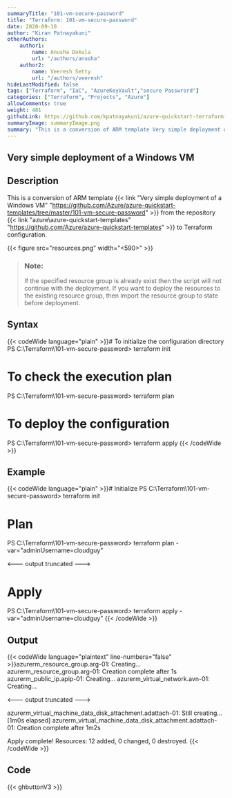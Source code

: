 ```yaml
---
summaryTitle: "101-vm-secure-password"
title: "Terraform: 101-vm-secure-password"
date: 2020-09-10
author: "Kiran Patnayakuni"
otherAuthors:
    author1:
        name: Anusha Dokula
        url: "/authors/anusha"
    author2: 
        name: Veeresh Setty
        url: "/authors/veeresh"
hideLastModified: false
tags: ["Terraform", "IaC", "AzureKeyVault","secure Passwrord"]
categories: ["Terraform", "Projects", "Azure"]
allowComments: true
weight: 481
githubLink: https://github.com/kpatnayakuni/azure-quickstart-terraform-configuration/tree/master/101-vm-secure-password
summaryImage: summaryImage.png
summary: "This is a conversion of ARM template Very simple deployment of a Windows VM from the GitHub repository azure\\azure-quickstart-templates to Terraform configuration, and this configuration will deploy following the resources..."
---
```


## Very simple deployment of a Windows VM

## Description

This is a conversion of ARM template {{< link "Very simple deployment of a Windows VM" "https://github.com/Azure/azure-quickstart-templates/tree/master/101-vm-secure-password" >}} from the repository {{< link "azure\azure-quickstart-templates" "https://github.com/Azure/azure-quickstart-templates" >}} to Terraform configuration.

<description>

{{< figure src="resources.png" width="<590>" >}}

> ### Note:
> If the specified resource group is already exist then the script will not continue with the deployment. If you want to deploy the resources to the existing resource group, then import the resource group to state before deployment.

## Syntax
{{< codeWide language="plain" >}}# To initialize the configuration directory
PS C:\Terraform\101-vm-secure-password> terraform init 

# To check the execution plan
PS C:\Terraform\101-vm-secure-password> terraform plan

# To deploy the configuration
PS C:\Terraform\101-vm-secure-password> terraform apply
{{< /codeWide >}}

## Example
{{< codeWide language="plain" >}}# Initialize
PS C:\Terraform\101-vm-secure-password> terraform init 

# Plan
PS C:\Terraform\101-vm-secure-password> terraform plan -var="adminUsername=cloudguy" 

<--- output truncated --->

# Apply
PS C:\Terraform\101-vm-secure-password> terraform apply -var="adminUsername=cloudguy" 
{{< /codeWide >}}

## Output
{{< codeWide language="plaintext" line-numbers="false" >}}azurerm_resource_group.arg-01: Creating...
azurerm_resource_group.arg-01: Creation complete after 1s
azurerm_public_ip.apip-01: Creating...
azurerm_virtual_network.avn-01: Creating...

<--- output truncated --->

azurerm_virtual_machine_data_disk_attachment.adattach-01: Still creating... [1m0s elapsed]
azurerm_virtual_machine_data_disk_attachment.adattach-01: Creation complete after 1m2s 

Apply complete! Resources: 12 added, 0 changed, 0 destroyed.
{{< /codeWide >}}

## Code
{{< ghbuttonV3 >}}
